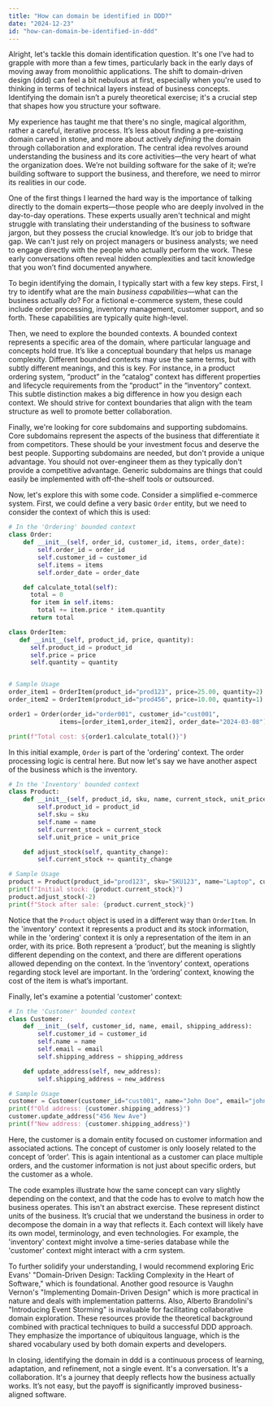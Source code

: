 ```yaml
---
title: "How can domain be identified in DDD?"
date: "2024-12-23"
id: "how-can-domain-be-identified-in-ddd"
---
```


Alright, let's tackle this domain identification question. It's one I’ve had to grapple with more than a few times, particularly back in the early days of moving away from monolithic applications. The shift to domain-driven design (ddd) can feel a bit nebulous at first, especially when you're used to thinking in terms of technical layers instead of business concepts. Identifying the domain isn’t a purely theoretical exercise; it's a crucial step that shapes how you structure your software.

My experience has taught me that there's no single, magical algorithm, rather a careful, iterative process. It’s less about finding a pre-existing domain carved in stone, and more about actively *defining* the domain through collaboration and exploration. The central idea revolves around understanding the business and its core activities—the very heart of what the organization does. We’re not building software for the sake of it; we’re building software to support the business, and therefore, we need to mirror its realities in our code.

One of the first things I learned the hard way is the importance of talking directly to the domain experts—those people who are deeply involved in the day-to-day operations. These experts usually aren't technical and might struggle with translating their understanding of the business to software jargon, but they possess the crucial knowledge. It’s our job to bridge that gap. We can't just rely on project managers or business analysts; we need to engage directly with the people who actually perform the work. These early conversations often reveal hidden complexities and tacit knowledge that you won’t find documented anywhere.

To begin identifying the domain, I typically start with a few key steps. First, I try to identify what are the main *business capabilities*—what can the business actually *do*? For a fictional e-commerce system, these could include order processing, inventory management, customer support, and so forth. These capabilities are typically quite high-level.

Then, we need to explore the bounded contexts. A bounded context represents a specific area of the domain, where particular language and concepts hold true. It’s like a conceptual boundary that helps us manage complexity. Different bounded contexts may use the same terms, but with subtly different meanings, and this is key. For instance, in a product ordering system, “product” in the “catalog” context has different properties and lifecycle requirements from the “product” in the “inventory” context. This subtle distinction makes a big difference in how you design each context. We should strive for context boundaries that align with the team structure as well to promote better collaboration.

Finally, we're looking for core subdomains and supporting subdomains. Core subdomains represent the aspects of the business that differentiate it from competitors. These should be your investment focus and deserve the best people. Supporting subdomains are needed, but don't provide a unique advantage. You should not over-engineer them as they typically don't provide a competitive advantage. Generic subdomains are things that could easily be implemented with off-the-shelf tools or outsourced.

Now, let's explore this with some code. Consider a simplified e-commerce system. First, we could define a very basic `Order` entity, but we need to consider the context of which this is used:

```python
# In the 'Ordering' bounded context
class Order:
    def __init__(self, order_id, customer_id, items, order_date):
        self.order_id = order_id
        self.customer_id = customer_id
        self.items = items
        self.order_date = order_date

    def calculate_total(self):
      total = 0
      for item in self.items:
        total += item.price * item.quantity
      return total

class OrderItem:
   def __init__(self, product_id, price, quantity):
      self.product_id = product_id
      self.price = price
      self.quantity = quantity


# Sample Usage
order_item1 = OrderItem(product_id="prod123", price=25.00, quantity=2)
order_item2 = OrderItem(product_id="prod456", price=10.00, quantity=1)

order1 = Order(order_id="order001", customer_id="cust001",
              items=[order_item1,order_item2], order_date="2024-03-08")

print(f"Total cost: ${order1.calculate_total()}")
```

In this initial example, `Order` is part of the 'ordering' context. The order processing logic is central here. But now let's say we have another aspect of the business which is the inventory.

```python
# In the 'Inventory' bounded context
class Product:
    def __init__(self, product_id, sku, name, current_stock, unit_price):
        self.product_id = product_id
        self.sku = sku
        self.name = name
        self.current_stock = current_stock
        self.unit_price = unit_price

    def adjust_stock(self, quantity_change):
        self.current_stock += quantity_change

# Sample Usage
product = Product(product_id="prod123", sku="SKU123", name="Laptop", current_stock=100, unit_price=25.00)
print(f"Initial stock: {product.current_stock}")
product.adjust_stock(-2)
print(f"Stock after sale: {product.current_stock}")
```

Notice that the `Product` object is used in a different way than `OrderItem`. In the 'inventory' context it represents a product and its stock information, while in the 'ordering' context it is only a representation of the item in an order, with its price. Both represent a ‘product’, but the meaning is slightly different depending on the context, and there are different operations allowed depending on the context. In the ‘inventory’ context, operations regarding stock level are important. In the ‘ordering’ context, knowing the cost of the item is what’s important.

Finally, let's examine a potential 'customer' context:

```python
# In the 'Customer' bounded context
class Customer:
    def __init__(self, customer_id, name, email, shipping_address):
        self.customer_id = customer_id
        self.name = name
        self.email = email
        self.shipping_address = shipping_address

    def update_address(self, new_address):
        self.shipping_address = new_address

# Sample Usage
customer = Customer(customer_id="cust001", name="John Doe", email="john.doe@example.com", shipping_address="123 Main St")
print(f"Old address: {customer.shipping_address}")
customer.update_address("456 New Ave")
print(f"New address: {customer.shipping_address}")
```

Here, the customer is a domain entity focused on customer information and associated actions. The concept of customer is only loosely related to the concept of ‘order’. This is again intentional as a customer can place multiple orders, and the customer information is not just about specific orders, but the customer as a whole.

The code examples illustrate how the same concept can vary slightly depending on the context, and that the code has to evolve to match how the business operates. This isn't an abstract exercise. These represent distinct units of the business. It’s crucial that we understand the business in order to decompose the domain in a way that reflects it. Each context will likely have its own model, terminology, and even technologies. For example, the 'inventory' context might involve a time-series database while the 'customer' context might interact with a crm system.

To further solidify your understanding, I would recommend exploring Eric Evans' "Domain-Driven Design: Tackling Complexity in the Heart of Software," which is foundational. Another good resource is Vaughn Vernon's "Implementing Domain-Driven Design" which is more practical in nature and deals with implementation patterns. Also, Alberto Brandolini's "Introducing Event Storming" is invaluable for facilitating collaborative domain exploration. These resources provide the theoretical background combined with practical techniques to build a successful DDD approach. They emphasize the importance of ubiquitous language, which is the shared vocabulary used by both domain experts and developers.

In closing, identifying the domain in ddd is a continuous process of learning, adaptation, and refinement, not a single event. It's a conversation. It's a collaboration. It's a journey that deeply reflects how the business actually works. It’s not easy, but the payoff is significantly improved business-aligned software.
